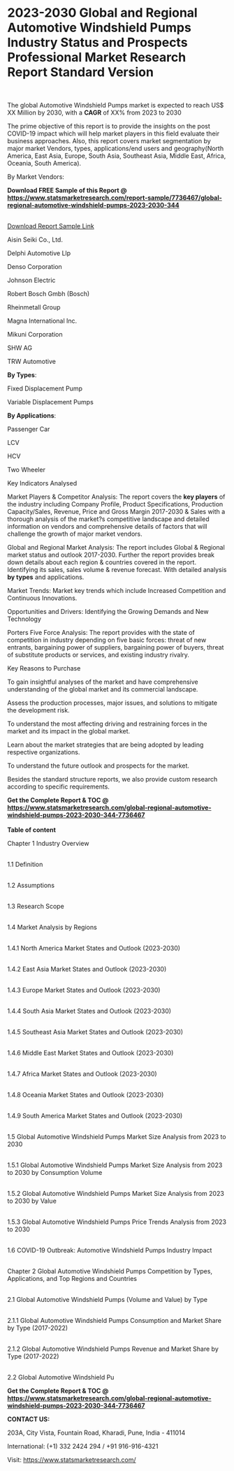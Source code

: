 <h1>2023-2030 Global and Regional Automotive Windshield Pumps Industry Status and Prospects Professional Market Research Report Standard Version</h1><br/><p>The global Automotive Windshield Pumps market is expected to reach US$ XX Million by 2030, with a <strong>CAGR</strong> of XX% from 2023 to 2030</p><p>The prime objective of this report is to provide the insights on the post COVID-19 impact which will help market players in this field evaluate their business approaches. Also, this report covers market segmentation by major market Vendors, types, applications/end users and geography(North America, East Asia, Europe, South Asia, Southeast Asia, Middle East, Africa, Oceania, South America).</p><p>By Market Vendors:</p><div><b>Download FREE Sample of this Report @ <a href="https://www.statsmarketresearch.com/download-free-sample/7736467/global-regional-automotive-windshield-pumps-2023-2030-344">https://www.statsmarketresearch.com/report-sample/7736467/global-regional-automotive-windshield-pumps-2023-2030-344</a></b></div><br><p><a href="https://www.statsmarketresearch.com/download-free-sample/7736467/global-regional-automotive-windshield-pumps-2023-2030-344">Download Report Sample Link</a></p><p>Aisin Seiki Co., Ltd.</p><p>Delphi Automotive Llp</p><p>Denso Corporation</p><p>Johnson Electric</p><p>Robert Bosch Gmbh (Bosch)</p><p>Rheinmetall Group</p><p>Magna International Inc.</p><p>Mikuni Corporation</p><p>SHW AG</p><p>TRW Automotive</p><p><strong>By Types</strong>:</p><p>Fixed Displacement Pump</p><p>Variable Displacement Pumps</p><p><strong><strong>By Applications</strong></strong>:</p><p>Passenger Car</p><p>LCV</p><p>HCV</p><p>Two Wheeler</p><p>Key Indicators Analysed</p><p>Market Players & Competitor Analysis: The report covers the <strong>key players</strong> of the industry including Company Profile, Product Specifications, Production Capacity/Sales, Revenue, Price and Gross Margin 2017-2030 & Sales with a thorough analysis of the market?s competitive landscape and detailed information on vendors and comprehensive details of factors that will challenge the growth of major market vendors.</p><p>Global and Regional Market Analysis: The report includes Global & Regional market status and outlook 2017-2030. Further the report provides break down details about each region & countries covered in the report. Identifying its sales, sales volume & revenue forecast. With detailed analysis <strong>by types</strong> and applications.</p><p>Market Trends: Market key trends which include Increased Competition and Continuous Innovations.</p><p>Opportunities and Drivers: Identifying the Growing Demands and New Technology</p><p>Porters Five Force Analysis: The report provides with the state of competition in industry depending on five basic forces: threat of new entrants, bargaining power of suppliers, bargaining power of buyers, threat of substitute products or services, and existing industry rivalry.</p><p>Key Reasons to Purchase</p><p>To gain insightful analyses of the market and have comprehensive understanding of the global market and its commercial landscape.</p><p>Assess the production processes, major issues, and solutions to mitigate the development risk.</p><p>To understand the most affecting driving and restraining forces in the market and its impact in the global market.</p><p>Learn about the market strategies that are being adopted by leading respective organizations.</p><p>To understand the future outlook and prospects for the market.</p><p>Besides the standard structure reports, we also provide custom research according to specific requirements.</p><div><b>Get the Complete Report & TOC @ <a href="https://www.statsmarketresearch.com/global-regional-automotive-windshield-pumps-2023-2030-344-7736467">https://www.statsmarketresearch.com/global-regional-automotive-windshield-pumps-2023-2030-344-7736467</a></b></div><br><b>Table of content</b><p>Chapter 1 Industry Overview<br />
 
 <br>1.1 Definition<br />
 
 <br>1.2 Assumptions<br />
 
 <br>1.3 Research Scope<br />
 
 <br>1.4 Market Analysis by Regions<br />
 
 <br>1.4.1 North America Market States and Outlook (2023-2030)<br />
 
 <br>1.4.2 East Asia Market States and Outlook (2023-2030)<br />
 
 <br>1.4.3 Europe Market States and Outlook (2023-2030)<br />
 
 <br>1.4.4 South Asia Market States and Outlook (2023-2030)<br />
 
 <br>1.4.5 Southeast Asia Market States and Outlook (2023-2030)<br />
 
 <br>1.4.6 Middle East Market States and Outlook (2023-2030)<br />
 
 <br>1.4.7 Africa Market States and Outlook (2023-2030)<br />
 
 <br>1.4.8 Oceania Market States and Outlook (2023-2030)<br />
 
 <br>1.4.9 South America Market States and Outlook (2023-2030)<br />
 
 <br>1.5 Global Automotive Windshield Pumps Market Size Analysis from 2023 to 2030<br />
 
 <br>1.5.1 Global Automotive Windshield Pumps Market Size Analysis from 2023 to 2030 by Consumption Volume<br />
 
 <br>1.5.2 Global Automotive Windshield Pumps Market Size Analysis from 2023 to 2030 by Value<br />
 
 <br>1.5.3 Global Automotive Windshield Pumps Price Trends Analysis from 2023 to 2030<br />
 
 <br>1.6 COVID-19 Outbreak: Automotive Windshield Pumps Industry Impact<br />
 
 <br>Chapter 2 Global Automotive Windshield Pumps Competition by Types, Applications, and Top Regions and Countries<br />
 
 <br>2.1 Global Automotive Windshield Pumps (Volume and Value) by Type<br />
 
 <br>2.1.1 Global Automotive Windshield Pumps Consumption and Market Share by Type (2017-2022)<br />
 
 <br>2.1.2 Global Automotive Windshield Pumps Revenue and Market Share by Type (2017-2022)<br />
 
 <br>2.2 Global Automotive Windshield Pu<br><div><b>Get the Complete Report & TOC @ <a href="https://www.statsmarketresearch.com/global-regional-automotive-windshield-pumps-2023-2030-344-7736467">https://www.statsmarketresearch.com/global-regional-automotive-windshield-pumps-2023-2030-344-7736467</a></b></div></p>
 
 <b>CONTACT US:</b><br>
 
 203A, City Vista, Fountain Road, Kharadi, Pune, India - 411014 <br>
 
 International: (+1) 332 2424 294 / +91 916-916-4321<br>
 
 Visit: <a href="https://www.statsmarketresearch.com/">https://www.statsmarketresearch.com/</a>
 
 <br>